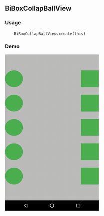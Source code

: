 ## BiBoxCollapBallView

### Usage

```
    BiBoxCollapBallView.create(this)
```

### Demo

<img src = "https://raw.githubusercontent.com/Anwesh43/BiBoxCollapBallView/master/demo/biboxcollapballview.gif" width  = "300px" height = "500px">